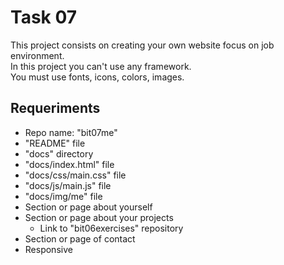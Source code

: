 # Task 07
This project consists on creating your own website focus on job environment.  
In this project you can't use any framework.  
You must use fonts, icons, colors, images.
## Requeriments
- Repo name: "bit07me"
- "README" file
- "docs" directory
- "docs/index.html" file
- "docs/css/main.css" file
- "docs/js/main.js" file
- "docs/img/me" file
- Section or page about yourself
- Section or page about your projects
  - Link to "bit06exercises" repository
- Section or page of contact
- Responsive
